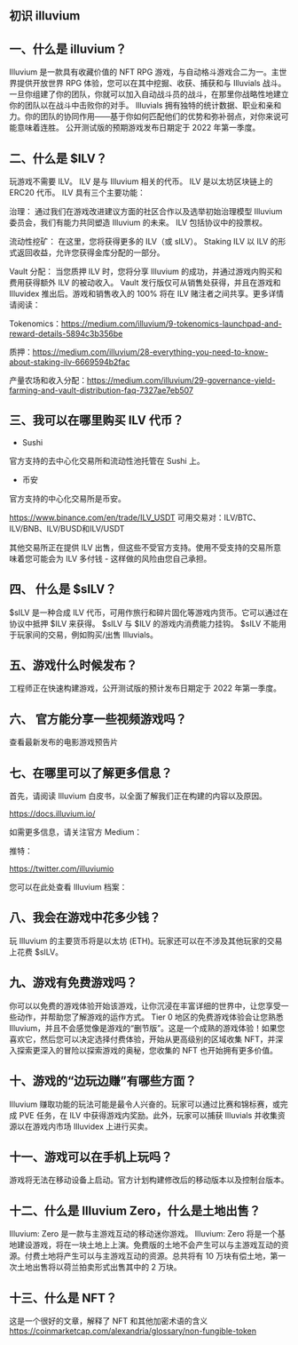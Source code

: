 ## 初识 illuvium

## 一、什么是 illuvium？

Illuvium 是一款具有收藏价值的 NFT RPG 游戏，与自动格斗游戏合二为一。主世界提供开放世界 RPG 体验，您可以在其中挖掘、收获、捕获和与 Illuvials 战斗。一旦你组建了你的团队，你就可以加入自动战斗员的战斗，在那里你战略性地建立你的团队以在战斗中击败你的对手。 Illuvials 拥有独特的统计数据、职业和亲和力。你的团队的协同作用——基于你如何匹配他们的优势和弥补弱点，对你来说可能意味着连胜。 公开测试版的预期游戏发布日期定于 2022 年第一季度。

## 二、什么是 $ILV？

玩游戏不需要 ILV。 ILV 是与 Illuvium 相关的代币。 ILV 是以太坊区块链上的 ERC20 代币。 ILV 具有三个主要功能：

治理： 通过我们在游戏改进建议方面的社区合作以及选举初始治理模型 Illuvium 委员会，我们有能力共同塑造 Illuvium 的未来。 ILV 包括协议中的投票权。

流动性挖矿： 在这里，您将获得更多的 ILV（或 sILV）。 Staking ILV 以 ILV 的形式返回收益，允许您获得金库分配的一部分。

Vault 分配： 当您质押 ILV 时，您将分享 Illuvium 的成功，并通过游戏内购买和费用获得额外 ILV 的被动收入。 Vault 发行版仅可从销售处获得，并且在游戏和 Illuvidex 推出后。游戏和销售收入的 100% 将在 ILV 赌注者之间共享。更多详情请阅读：

Tokenomics：https://medium.com/illuvium/9-tokenomics-launchpad-and-reward-details-5894c3b356be

质押：https://medium.com/illuvium/28-everything-you-need-to-know-about-staking-ilv-6669594b2fac

产量农场和收入分配：https://medium.com/illuvium/29-governance-yield-farming-and-vault-distribution-faq-7327ae7eb507

## 三、我可以在哪里购买 ILV 代币？

- Sushi

官方支持的去中心化交易所和流动性池托管在 Sushi 上。

- 币安

官方支持的中心化交易所是币安。

https://www.binance.com/en/trade/ILV_USDT
可用交易对：ILV/BTC、ILV/BNB、ILV/BUSD和ILV/USDT

其他交易所正在提供 ILV 出售，但这些不受官方支持。使用不受支持的交易所意味着您可能会为 ILV 多付钱 - 这样做的风险由您自己承担。

## 四、 什么是 $sILV？

$sILV 是一种合成 ILV 代币，可用作旅行和碎片固化等游戏内货币。它可以通过在协议中抵押 $ILV 来获得。 $sILV 与 $ILV 的游戏内消费能力挂钩。 $sILV 不能用于玩家间的交易，例如购买/出售 Illuvials。

## 五、游戏什么时候发布？

工程师正在快速构建游戏，公开测试版的预计发布日期定于 2022 年第一季度。

## 六、 官方能分享一些视频游戏吗？

查看最新发布的电影游戏预告片

## 七、在哪里可以了解更多信息？

首先，请阅读 Illuvium 白皮书，以全面了解我们正在构建的内容以及原因。

 https://docs.illuvium.io/   

如需更多信息，请关注官方 Medium：

推特：

https://twitter.com/illuviumio 

您可以在此处查看 Illuvium 档案：

## 八、我会在游戏中花多少钱？

玩 Illuvium 的主要货币将是以太坊 (ETH)。玩家还可以在不涉及其他玩家的交易上花费 $sILV。

## 九、游戏有免费游戏吗？

你可以以免费的游戏体验开始该游戏，让你沉浸在丰富详细的世界中，让您享受一些动作，并帮助您了解游戏的运作方式。 Tier 0 地区的免费游戏体验会让您熟悉 Illuvium，并且不会感觉像是游戏的“删节版”。这是一个成熟的游戏体验！如果您喜欢它，然后您可以决定选择付费体验，开始从更高级别的区域收集 NFT，并深入探索更深入的冒险以探索游戏的奥秘，您收集的 NFT 也开始拥有更多价值。

## 十、游戏的“边玩边赚”有哪些方面？

Illuvium 赚取功能的玩法可能是最令人兴奋的。玩家可以通过比赛和锦标赛，或完成 PVE 任务，在 ILV 中获得游戏内奖励。此外，玩家可以捕获 Illuvials 并收集资源以在游戏内市场 Illuvidex 上进行买卖。

## 十一、游戏可以在手机上玩吗？

游戏将无法在移动设备上启动。官方计划构建修改后的移动版本以及控制台版本。

## 十二、什么是 Illuvium Zero，什么是土地出售？

Illuvium: Zero 是一款与主游戏互动的移动迷你游戏。 Illuvium: Zero 将是一个基地建设游戏，将在一块土地上上演。免费版的土地不会产生可以与主游戏互动的资源。付费土地将产生可以与主游戏互动的资源。总共将有 10 万块有偿土地，第一次土地出售将以荷兰拍卖形式出售其中的 2 万块。

## 十三、什么是 NFT？

这是一个很好的文章，解释了 NFT 和其他加密术语的含义 https://coinmarketcap.com/alexandria/glossary/non-fungible-token

